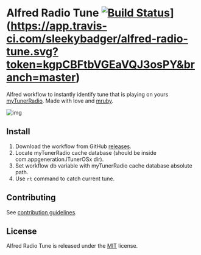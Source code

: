 # Alfred Radio Tune [![Build Status](https://travis-ci.com/sleekybadger/alfred-radio-tune.svg?branch=master)](https://travis-ci.com/sleekybadger/alfred-radio-tune)](https://app.travis-ci.com/sleekybadger/alfred-radio-tune.svg?token=kgpCBFtbVGEaVQJ3osPY&branch=master)

Alfred workflow to instantly identify tune that is playing on yours [myTunerRadio](https://apps.apple.com/ua/app/mytuner-radio-online-player/id881415018). Made with love and [mruby](https://github.com/mruby/mruby).

<img src="https://i.imgur.com/mmCv0MR.jpg" alt="img" />

## Install

1. Download the workflow from GitHub [releases](../../releases/latest).
2. Locate myTunerRadio cache database (should be inside com.appgeneration.iTunerOSx dir).
3. Set workflow db variable with myTunerRadio cache database absolute path.
4. Use `rt` command to catch current tune.

## Contributing

See [contribution guidelines](CONTRIBUTING.md).

## License

Alfred Radio Tune is released under the [MIT](https://opensource.org/licenses/MIT) license.

